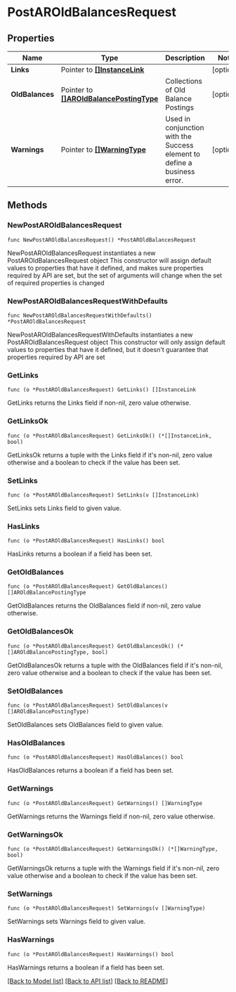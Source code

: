 # PostAROldBalancesRequest

## Properties

Name | Type | Description | Notes
------------ | ------------- | ------------- | -------------
**Links** | Pointer to [**[]InstanceLink**](InstanceLink.md) |  | [optional] 
**OldBalances** | Pointer to [**[]AROldBalancePostingType**](AROldBalancePostingType.md) | Collections of Old Balance Postings | [optional] 
**Warnings** | Pointer to [**[]WarningType**](WarningType.md) | Used in conjunction with the Success element to define a business error. | [optional] 

## Methods

### NewPostAROldBalancesRequest

`func NewPostAROldBalancesRequest() *PostAROldBalancesRequest`

NewPostAROldBalancesRequest instantiates a new PostAROldBalancesRequest object
This constructor will assign default values to properties that have it defined,
and makes sure properties required by API are set, but the set of arguments
will change when the set of required properties is changed

### NewPostAROldBalancesRequestWithDefaults

`func NewPostAROldBalancesRequestWithDefaults() *PostAROldBalancesRequest`

NewPostAROldBalancesRequestWithDefaults instantiates a new PostAROldBalancesRequest object
This constructor will only assign default values to properties that have it defined,
but it doesn't guarantee that properties required by API are set

### GetLinks

`func (o *PostAROldBalancesRequest) GetLinks() []InstanceLink`

GetLinks returns the Links field if non-nil, zero value otherwise.

### GetLinksOk

`func (o *PostAROldBalancesRequest) GetLinksOk() (*[]InstanceLink, bool)`

GetLinksOk returns a tuple with the Links field if it's non-nil, zero value otherwise
and a boolean to check if the value has been set.

### SetLinks

`func (o *PostAROldBalancesRequest) SetLinks(v []InstanceLink)`

SetLinks sets Links field to given value.

### HasLinks

`func (o *PostAROldBalancesRequest) HasLinks() bool`

HasLinks returns a boolean if a field has been set.

### GetOldBalances

`func (o *PostAROldBalancesRequest) GetOldBalances() []AROldBalancePostingType`

GetOldBalances returns the OldBalances field if non-nil, zero value otherwise.

### GetOldBalancesOk

`func (o *PostAROldBalancesRequest) GetOldBalancesOk() (*[]AROldBalancePostingType, bool)`

GetOldBalancesOk returns a tuple with the OldBalances field if it's non-nil, zero value otherwise
and a boolean to check if the value has been set.

### SetOldBalances

`func (o *PostAROldBalancesRequest) SetOldBalances(v []AROldBalancePostingType)`

SetOldBalances sets OldBalances field to given value.

### HasOldBalances

`func (o *PostAROldBalancesRequest) HasOldBalances() bool`

HasOldBalances returns a boolean if a field has been set.

### GetWarnings

`func (o *PostAROldBalancesRequest) GetWarnings() []WarningType`

GetWarnings returns the Warnings field if non-nil, zero value otherwise.

### GetWarningsOk

`func (o *PostAROldBalancesRequest) GetWarningsOk() (*[]WarningType, bool)`

GetWarningsOk returns a tuple with the Warnings field if it's non-nil, zero value otherwise
and a boolean to check if the value has been set.

### SetWarnings

`func (o *PostAROldBalancesRequest) SetWarnings(v []WarningType)`

SetWarnings sets Warnings field to given value.

### HasWarnings

`func (o *PostAROldBalancesRequest) HasWarnings() bool`

HasWarnings returns a boolean if a field has been set.


[[Back to Model list]](../README.md#documentation-for-models) [[Back to API list]](../README.md#documentation-for-api-endpoints) [[Back to README]](../README.md)


